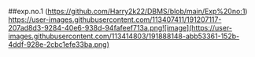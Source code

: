 ##exp.no.1
(https://github.com/Harry2k22/DBMS/blob/main/Exp%20no:1)
https://user-images.githubusercontent.com/113407411/191207117-207ad8d3-9284-40e6-938d-94fafeef713a.png![image](https://user-images.githubusercontent.com/113414803/191888148-abb53361-152b-4ddf-928e-2cbc1efe33ba.png)
